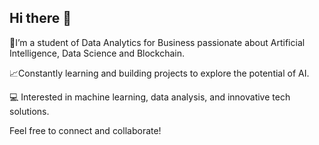 ## Hi there 👋



🚀I’m a student of Data Analytics for Business passionate about Artificial Intelligence, Data Science and Blockchain.

📈Constantly learning and building projects to explore the potential of AI.

💻 Interested in machine learning, data analysis, and innovative tech solutions.

Feel free to connect and collaborate!

